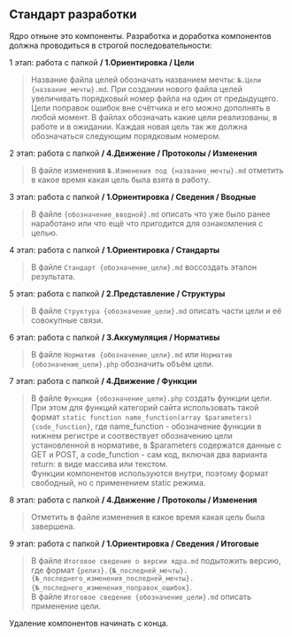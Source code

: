 ## Стандарт разработки

Ядро отныне это компоненты. Разработка и доработка компонентов должна проводиться в строгой последовательности:

1 этап: работа с папкой **/ 1.Ориентировка / Цели**<br>
> Название файла целей обозначать названием мечты: `№.Цели {название_мечты}.md`. При создании нового файла целей увеличивать порядковый номер файла на один от предыдущего. Цели поправок ошибок вне счётчика и его можно дополнять в любой момент. В файлах обозначать какие цели реализованы, в работе и в ожидании. Каждая новая цель так же должна обозначаться следующим порядковым номером.

2 этап: работа с папкой **/ 4.Движение / Протоколы / Изменения**<br>
> В файле изменения `№.Изменения под {название_мечты}.md` отметить в какое время какая цель была взята в работу.

3 этап: работа с папкой **/ 1.Ориентировка / Сведения / Вводные**<br>
> В файле `{обозначение_вводной}.md` описать что уже было ранее наработано или что ещё что пригодится для ознакомления с целью.

4 этап: работа с папкой **/ 1.Ориентировка / Стандарты**<br>
> В файле `Стандарт {обозначение_цели}.md` воссоздать эталон результата.

5 этап: работа с папкой **/ 2.Представление / Структуры**<br>
> В файле `Структура {обозначение_цели}.md` описать части цели и её совокупные связи.

6 этап: работа с папкой **/ 3.Аккумуляция / Нормативы**<br>
> В файле `Норматив {обозначение_цели}.md` или `Норматив {обозначение_цели}.php` обозначить объём цели.

7 этап: работа с папкой **/ 4.Движение / Функции**<br>
> В файле `Функции {обозначение_цели}.php` создать функции цели. При этом для функций категорий сайта использовать такой формат `static function name_function(array $parameters){code_function}`, где name_function - обозначение функции в нижнем регистре и соотвествует обозначению цели установленной в нормативе, в $parameters содержатся данные с GET и POST, а code_function - сам код, включая два варианта return: в виде массива или текстом.<br>
> Функции компонентов используются внутри, поэтому формат свободный, но с применением static режима.

8 этап: работа с папкой **/ 4.Движение / Протоколы / Изменения**<br>
> Отметить в файле изменения в какое время какая цель была завершена.

9 этап: работа с папкой **/ 1.Ориентировка / Сведения / Итоговые**<br>
> В файле `Итоговое сведение о версии ядра.md` подытожить версию, где формат `{релиз}.{№_последней_мечты}.{№_последнего_изменения_последней_мечты}.{№_последнего_изменения_поправок_ошибок}`.<br>
> В файле `Итоговое сведение {обозначение_цели}.md` описать применение цели.


Удаление компонентов начинать с конца.